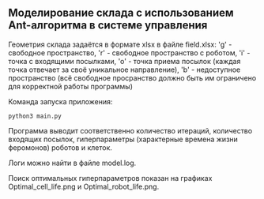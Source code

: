 ## Моделирование склада с использованием Ant-алгоритма в системе управления

Геометрия склада задаётся в формате xlsx в файле field.xlsx:
'g' - свободное пространство,
'r' - свободное пространство с роботом,
'i' - точка с входящими посылками,
'o' - точка приема посылок (каждая точка отвечает за своё уникальное направление),
'b' - недоступное пространство (всё свободное просранство должно быть им ограничено для корректной работы программы)

Команда запуска приложения:

```
python3 main.py

```

Программа выводит соответственно количество итераций, количество входящих посылок, гиперпараметры (характерные времена жизни феромонов) роботов и клеток.

Логи можно найти в файле model.log.

Поиск оптимальных гиперпараметров показан на графиках Optimal_cell_life.png и Optimal_robot_life.png.
